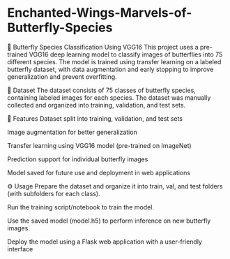 # Enchanted-Wings-Marvels-of-Butterfly-Species

🦋 Butterfly Species Classification Using VGG16 This project uses a pre-trained VGG16 deep learning model to classify images of butterflies into 75 different species. The model is trained using transfer learning on a labeled butterfly dataset, with data augmentation and early stopping to improve generalization and prevent overfitting.

📁 Dataset The dataset consists of 75 classes of butterfly species, containing labeled images for each species. The dataset was manually collected and organized into training, validation, and test sets.

🚀 Features Dataset split into training, validation, and test sets

Image augmentation for better generalization

Transfer learning using VGG16 model (pre-trained on ImageNet)

Prediction support for individual butterfly images

Model saved for future use and deployment in web applications

⚙️ Usage Prepare the dataset and organize it into train, val, and test folders (with subfolders for each class).

Run the training script/notebook to train the model.

Use the saved model (model.h5) to perform inference on new butterfly images.

Deploy the model using a Flask web application with a user-friendly interface
